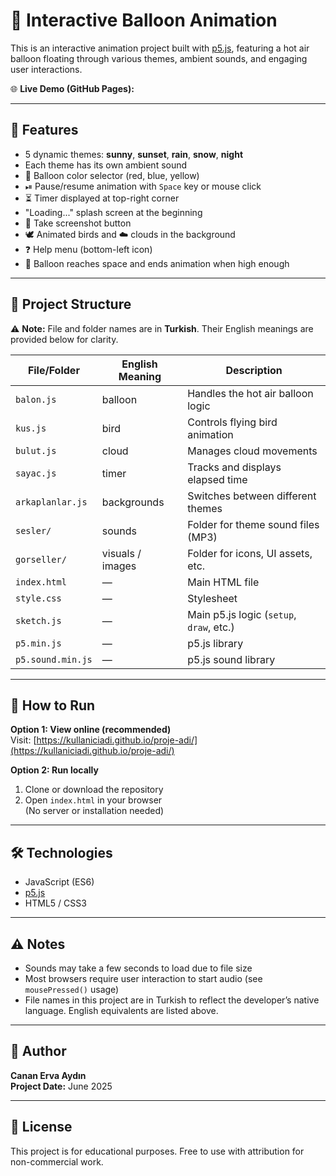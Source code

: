 # 🎈 Interactive Balloon Animation

This is an interactive animation project built with [p5.js](https://p5js.org/), featuring a hot air balloon floating through various themes, ambient sounds, and engaging user interactions.

🌐 **Live Demo (GitHub Pages):**  


---

## 🌟 Features

- 5 dynamic themes: **sunny**, **sunset**, **rain**, **snow**, **night**
- Each theme has its own ambient sound
- 🎨 Balloon color selector (red, blue, yellow)
- ⏯ Pause/resume animation with `Space` key or mouse click
- ⏳ Timer displayed at top-right corner
- "Loading..." splash screen at the beginning
- 📸 Take screenshot button
- 🕊 Animated birds and ☁ clouds in the background
- ❓ Help menu (bottom-left icon)
- 🚀 Balloon reaches space and ends animation when high enough

---

## 📁 Project Structure

⚠️ **Note:** File and folder names are in **Turkish**. Their English meanings are provided below for clarity.

| File/Folder          | English Meaning      | Description                              |
|----------------------|----------------------|------------------------------------------|
| `balon.js`           | balloon              | Handles the hot air balloon logic        |
| `kus.js`             | bird                 | Controls flying bird animation           |
| `bulut.js`           | cloud                | Manages cloud movements                  |
| `sayac.js`           | timer                | Tracks and displays elapsed time         |
| `arkaplanlar.js`     | backgrounds          | Switches between different themes        |
| `sesler/`            | sounds               | Folder for theme sound files (MP3)       |
| `gorseller/`         | visuals / images     | Folder for icons, UI assets, etc.        |
| `index.html`         | —                    | Main HTML file                           |
| `style.css`          | —                    | Stylesheet                               |
| `sketch.js`          | —                    | Main p5.js logic (`setup`, `draw`, etc.) |
| `p5.min.js`          | —                    | p5.js library                            |
| `p5.sound.min.js`    | —                    | p5.js sound library                      |

---

## 🚀 How to Run

**Option 1: View online (recommended)**  
Visit: [https://kullaniciadi.github.io/proje-adi/](https://kullaniciadi.github.io/proje-adi/)

**Option 2: Run locally**  
1. Clone or download the repository  
2. Open `index.html` in your browser  
(No server or installation needed)

---

## 🛠️ Technologies

- JavaScript (ES6)
- [p5.js](https://p5js.org/)
- HTML5 / CSS3

---

## ⚠ Notes

- Sounds may take a few seconds to load due to file size
- Most browsers require user interaction to start audio (see `mousePressed()` usage)
- File names in this project are in Turkish to reflect the developer’s native language. English equivalents are listed above.

---

## 👤 Author

**Canan Erva Aydın**  
**Project Date:** June 2025

---

## 📄 License

This project is for educational purposes. Free to use with attribution for non-commercial work.
